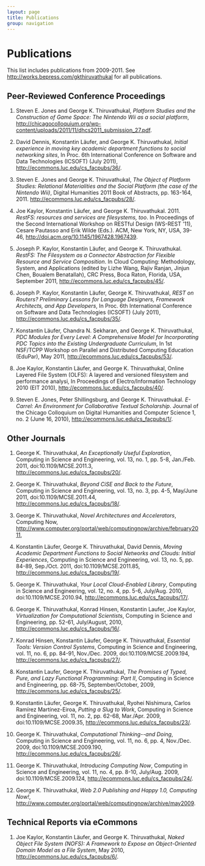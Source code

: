 ```yaml
---
layout: page
title: Publications
group: navigation
---
```


# Publications

This list includes publications from 2009-2011. See <http://works.bepress.com/gkthiruvathukal> for all publications.

## Peer-Reviewed Conference Proceedings

1. Steven E. Jones and George K. Thiruvathukal, *Platform Studies and the Construction of Game Space: The Nintendo Wii as a social platform*, <http://chicagocolloquium.org/wp-content/uploads/2011/11/dhcs2011_submission_27.pdf>.

1. David Dennis, Konstantin Läufer, and George K. Thiruvathukal, *Initial experience in moving key academic department functions to social networking sites*, In Proc. 6th International Conference on Software and Data Technologies (ICSOFT) (July 2011), <http://ecommons.luc.edu/cs_facpubs/36/>.

1. Steven E. Jones and George K. Thiruvathukal, *The Object of Platform Studies: Relational Materialities and the Social Platform (the case of the Nintendo Wii)*, Digital Humanities 2011 Book of Abstracts, pp. 163-164, 2011. <http://ecommons.luc.edu/cs_facpubs/28/>.

1. Joe Kaylor, Konstantin Läufer, and George K. Thiruvathukal. 2011. *RestFS: resources and services are filesystems, too*. In Proceedings of the Second International Workshop on RESTful Design (WS-REST '11), Cesare Pautasso and Erik Wilde (Eds.). ACM, New York, NY, USA, 39-46,  <http://doi.acm.org/10.1145/1967428.1967439>.

1. Joseph P. Kaylor, Konstantin Läufer, and George K. Thiruvathukal. *RestFS: The Filesystem as a Connector Abstraction for Flexible Resource and Service Composition*. In Cloud Computing: Methodology, System, and Applications (edited by Lizhe Wang, Rajiv Ranjan, Jinjun Chen, Boualem Benatallah), CRC Press, Boca Raton, Florida, USA, September 2011, <http://ecommons.luc.edu/cs_facpubs/45/>.

1. Joseph P. Kaylor, Konstantin Läufer, George K. Thiruvathukal, *REST on Routers? Preliminary Lessons for Language Designers, Framework Architects, and App Developers*, In Proc. 6th International Conference on Software and Data Technologies (ICSOFT) (July 2011), <http://ecommons.luc.edu/cs_facpubs/35/>.

1. Konstantin Läufer, Chandra N. Sekharan, and George K. Thiruvathukal, *PDC Modules for Every Level: A Comprehensive Model for Incorporating PDC Topics into the Existing Undergraduate Curriculum*, In 1st NSF/TCPP Workshop on Parallel and Distributed Computing Education (EduPar), May 2011, <http://ecommons.luc.edu/cs_facpubs/53/>.

1. Joe Kaylor, Konstantin Läufer, and George K. Thiruvathukal, Online Layered File System (OLFS): A layered and versioned filesystem and performance analysi, In Proceedings of Electro/Information Technology 2010 (EIT 2010), <http://ecommons.luc.edu/cs_facpubs/40/>.

1. Steven E. Jones, Peter Shillingsburg, and George K. Thiruvathukal. *E-Carrel: An Environment for Collaborative Textual Scholarship*. Journal of the Chicago Colloquium on Digital Humanities and Computer Science 1, no. 2 (June 16, 2010), <http://ecommons.luc.edu/cs_facpubs/1/>.

## Other Journals

1. George K. Thiruvathukal, *An Exceptionally Useful Exploration*, Computing in Science and Engineering, vol. 13, no. 1, pp. 5-8, Jan./Feb. 2011, doi:10.1109/MCSE.2011.3, <http://ecommons.luc.edu/cs_facpubs/20/>.

1. George K. Thiruvathukal, *Beyond CiSE and Back to the Future*, Computing in Science and Engineering, vol. 13, no. 3, pp. 4-5, May/June 2011, doi:10.1109/MCSE.2011.44, <http://ecommons.luc.edu/cs_facpubs/18/>.

1. George K. Thiruvathukal, *Novel Architectures and Accelerators*, Computing Now, <http://www.computer.org/portal/web/computingnow/archive/february2011>,

1. Konstantin Läufer, George K. Thiruvathukal, David Dennis, *Moving Academic Department Functions to Social Networks and Clouds: Initial Experiences*, Computing in Science and Engineering, vol. 13, no. 5, pp. 84-89, Sep./Oct. 2011, doi:10.1109/MCSE.2011.85, <http://ecommons.luc.edu/cs_facpubs/19/>.

1. George K. Thiruvathukal, *Your Local Cloud-Enabled Library*, Computing in Science and Engineering, vol. 12, no. 4, pp. 5-6, July/Aug. 2010, doi:10.1109/MCSE.2010.94, <http://ecommons.luc.edu/cs_facpubs/17/>.

1. George K. Thiruvathukal, Konrad Hinsen, Konstantin Laufer, Joe Kaylor, *Virtualization for Computational Scientists*, Computing in Science and Engineering, pp. 52-61, July/August, 2010, <http://ecommons.luc.edu/cs_facpubs/16/>.

1. Konrad Hinsen, Konstantin Läufer, George K. Thiruvathukal, *Essential Tools: Version Control Systems*, Computing in Science and Engineering, vol. 11, no. 6, pp. 84-91, Nov./Dec. 2009, doi:10.1109/MCSE.2009.194, <http://ecommons.luc.edu/cs_facpubs/27/>.

1. Konstantin Laufer, George K. Thiruvathukal, *The Promises of Typed, Pure, and Lazy Functional Programming: Part II*, Computing in Science and Engineering, pp. 68-75, September/October, 2009, <http://ecommons.luc.edu/cs_facpubs/25/>.

1. Konstantin Läufer, George K. Thiruvathukal, Ryohei Nishimura, Carlos Ramírez Martínez-Eiroa, *Putting a Slug to Work*, Computing in Science and Engineering, vol. 11, no. 2, pp. 62-68, Mar./Apr. 2009, doi:10.1109/MCSE.2009.35, <http://ecommons.luc.edu/cs_facpubs/23/>.

1. George K. Thiruvathukal, *Computational Thinking--and Doing*, Computing in Science and Engineering, vol. 11, no. 6, pp. 4, Nov./Dec. 2009, doi:10.1109/MCSE.2009.190, <http://ecommons.luc.edu/cs_facpubs/26/>.

1. George K. Thiruvathukal, *Introducing Computing Now*, Computing in Science and Engineering, vol. 11, no. 4, pp. 8-10, July/Aug. 2009, doi:10.1109/MCSE.2009.124, <http://ecommons.luc.edu/cs_facpubs/24/>.

1. George K. Thiruvathukal, *Web 2.0 Publishing and Happy 1.0, Computing Now!*, <http://www.computer.org/portal/web/computingnow/archive/may2009>.


## Technical Reports via eCommons

1. Joe Kaylor, Konstantin Läufer, and George K. Thiruvathukal, *Naked Object File System (NOFS): A Framework to Expose an Object-Oriented Domain Model as a File System*, May 2010, <http://ecommons.luc.edu/cs_facpubs/6/>.

